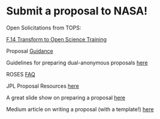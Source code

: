 # Submit a proposal to NASA!

Open Solicitations from TOPS:

[F.14 Transform to Open Science Training](https://nspires.nasaprs.com/external/solicitations/summary.do?solId={AB776446-03A8-4C24-845D-2E5A2ADA2D5A}&path=&method=init)

Proposal [Guidance](https://www.nasa.gov/offices/procurement/gpc/regulations_and_guidance)

Guidelines for preparing dual-anonymous proposals [here](https://nspires.nasaprs.com/external/viewrepositorydocument?cmdocumentid=896942&solicitationId={AB776446-03A8-4C24-845D-2E5A2ADA2D5A}&viewSolicitationDocument=1)

ROSES [FAQ](https://science.nasa.gov/researchers/sara/faqs)

JPL Proposal Resources [here](https://www.jpl.nasa.gov/go/proposalworkshop/resources-page)

A great slide show on preparing a proposal [here](https://www.nasa.gov/sites/default/files/atoms/files/richey_proposal_writing_seminar.pdf)

Medium article on writing a proposal (with a template!) [here](https://medium.com/nasa-butterfly/how-to-write-a-great-nasa-proposal-2c6010faf7ab)
